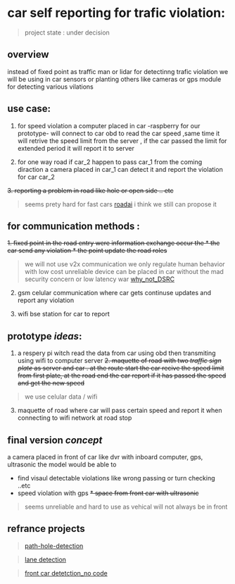 # car self reporting for trafic violation:

> project state : under decision

## overview
instead of fixed point as traffic man or lidar for detectinng trafic violation we will be using in car sensors or planting others like cameras or gps module for detecting various vilations

## use case:
1. for speed violation a computer placed in car -raspberry for our prototype- will connect to car obd to read the car speed  ,same time it will retrive the speed limit from the server , if the car passed the limit for extended period it will report it to server

2. for one way road if car_2 happen to pass car_1 from the coming diraction a camera 
placed in car_1 can detect it and report the violation for car car_2

~~3. reporting a problem in road like hole or open side .. etc~~
> seems prety hard for fast cars [roadai](https://www.vaisala.com/en/blog/2019-09/how-road-condition-analysis-computer-vision-changing-cities-and-transportation-departments) i think we still can propose it


## for communication methods :
~~1. fixed point in the road entry were information exchange occur the 
	* the car send any violation 
	* the point update the road roles~~
>we will not use v2x communication we only regulate human behavior with low cost unreliable device can be placed in car without the mad security concern or low latency war [why_not_DSRC](https://hackaday.com/2019/02/21/when-will-our-cars-finally-speak-the-same-language-dsrc-for-vehicles/) 


2. gsm celular communication where car gets continuse updates and report any violation

3. wifi bse station for car to report 

## prototype _ideas_:
1. a respery pi witch read the data from car using obd then transmiting using wifi to computer server
~~2. maquette of road with two _traffic sign plate_ as server and car . at the route start the car recive the speed limit from first plate,
at the road end the car report if it has passed the speed and get the new speed~~
> we use celular data / wifi

3. maquette of road where car will pass certain speed and report it when connecting to wifi network at road stop


## final version _concept_
a camera placed in front of car like dvr with inboard computer, gps, ultrasonic 
the model would be able to 
* find visaul detectable violations like wrong passing or turn checking ..etc
* speed violation with gps 
~~* space from front car with ultrasonic~~
> seems unreliable and hard to use as vehical will not always be in front


## refrance projects
>[path-hole-detection](https://medium.com/@percepsense/intelligent-pothole-detection-879ef635dd38?)

>[lane detection](https://github.com/wvangansbeke/LaneDetection_End2End)

>[front car detetction_no code](https://www.youtube.com/watch?v=pQuUW3Jp8ic)

